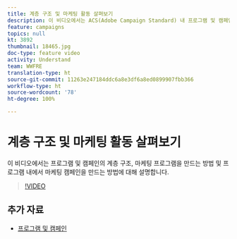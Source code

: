 ```yaml
---
title: 계층 구조 및 마케팅 활동 살펴보기
description: 이 비디오에서는 ACS(Adobe Campaign Standard) 내 프로그램 및 캠페인의 계층 구조, 마케팅 프로그램을 만드는 방법 및 프로그램 내에서 마케팅 캠페인을 만드는 방법에 대해 설명합니다.
feature: campaigns
topics: null
kt: 3892
thumbnail: 18465.jpg
doc-type: feature video
activity: Understand
team: WWFRE
translation-type: ht
source-git-commit: 11263e247184ddc6a8e3df6a8ed0899907fbb366
workflow-type: ht
source-wordcount: '78'
ht-degree: 100%

---
```



# 계층 구조 및 마케팅 활동 살펴보기

이 비디오에서는 프로그램 및 캠페인의 계층 구조, 마케팅 프로그램을 만드는 방법 및 프로그램 내에서 마케팅 캠페인을 만드는 방법에 대해 설명합니다.

>[!VIDEO](https://video.tv.adobe.com/v/18465?quality=12&captions=kor)

## 추가 자료

* [프로그램 및 캠페인](https://experienceleague.adobe.com/docs/campaign-standard/using/getting-started/marketing-plans/programs-and-campaigns.html?lang=ko)
